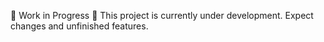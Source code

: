 🚧 Work in Progress 🚧
This project is currently under development. Expect changes and unfinished features.
